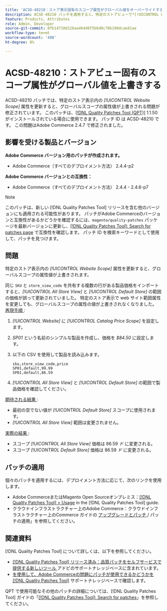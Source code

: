 ```yaml
---
title: 'ACSD-48210：ストア表示固有のスコープ属性がグローバル値をオーバーライドする'
description: ACSD-48210 パッチを適用すると、特定のストアビューで*[!UICONTROL Website Scope]*属性を更新するとグローバルスコープの属性値が上書きされるというAdobe Commerceの問題が修正されます。
feature: Products, Attributes
role: Admin, Developer
source-git-commit: 0fb14710d126aa4b4d6f5b6d0c70b190dcae81ae
workflow-type: tm+mt
source-wordcount: '408'
ht-degree: 0%

---
```


# ACSD-48210：ストアビュー固有のスコープ属性がグローバル値を上書きする

ACSD-48210 パッチでは、特定のストア表示内の *[!UICONTROL Website Scope]* 属性を更新すると、グローバルスコープの属性値が上書きされる問題が修正されています。 このパッチは、[[!DNL Quality Patches Tool (QPT)]](/help/announcements/adobe-commerce-announcements/magento-quality-patches-released-new-tool-to-self-serve-quality-patches.md) 1.1.50 がインストールされている場合に使用できます。 パッチ ID は ACSD-48210 です。 この問題はAdobe Commerce 2.4.7 で修正されました。

## 影響を受ける製品とバージョン

**Adobe Commerce バージョン用のパッチが作成されます。**

* Adobe Commerce（すべてのデプロイメント方法） 2.4.4-p2

**Adobe Commerce バージョンとの互換性：**

* Adobe Commerce（すべてのデプロイメント方法） 2.4.4 - 2.4.6-p7

>[!NOTE]
>
>このパッチは、新しい [!DNL Quality Patches Tool] リリースを含む他のバージョンにも適用される可能性があります。 パッチがAdobe Commerceのバージョンと互換性があるかどうかを確認するには、`magento/quality-patches` パッケージを最新バージョンに更新し、[[!DNL Quality Patches Tool]: Search for patches page](https://experienceleague.adobe.com/tools/commerce-quality-patches/index.html?lang=ja) で互換性を確認します。 パッチ ID を検索キーワードとして使用して、パッチを見つけます。

## 問題

特定のストア表示内の *[!UICONTROL Website Scope]* 属性を更新すると、グローバルスコープの属性値が上書きされます。

同じ `SKU` と `store_view_code` を共有する複数の行がある製品価格をインポートすると、*[!UICONTROL All Store View]* と *[!UICONTROL Default Store]* の範囲の価格が誤って更新されていました。 特定のストア表示で web サイト範囲属性を変更しても、グローバルスコープの属性の値が上書きされなくなりました。
<u> 再現手順 </u>:

1. *[!UICONTROL Website]* に *[!UICONTROL Catalog Price Scope]* を設定します。
1. *SP01* という名前のシンプルな製品を作成し、価格を *$84.50* に設定します。
1. 以下の CSV を使用して製品を読み込みます。

   ```
   sku,store_view_code,price
   SP01,default,99.99
   SP01,default,86.59
   ```

1. *[!UICONTROL All Store View]* と *[!UICONTROL Default Store]* の範囲で製品価格を確認してください。

<u> 期待される結果 </u>:

* 最初の空でない値が *[!UICONTROL Default Store]* スコープに使用されます。
* *[!UICONTROL All Store View]* 範囲は変更されません。

<u> 実際の結果 </u>:

* スコープ *[!UICONTROL All Store View]* 価格は 86.59 *ド* に変更される。
* スコープ *[!UICONTROL Default Store]* 価格は 86.59 *ド* に変更される。

## パッチの適用

個々のパッチを適用するには、デプロイメント方法に応じて、次のリンクを使用します。

* Adobe CommerceまたはMagento Open Sourceオンプレミス：[[!DNL Quality Patches Tool] > Usage](https://experienceleague.adobe.com/docs/commerce-operations/tools/quality-patches-tool/usage.html?lang=ja) in the [!DNL Quality Patches Tool] guide.
* クラウドインフラストラクチャー上のAdobe Commerce：クラウドインフラストラクチャー上のCommerce ガイドの [ アップグレードとパッチ ](https://experienceleague.adobe.com/docs/commerce-cloud-service/user-guide/develop/upgrade/apply-patches.html?lang=ja)/ パッチの適用」を参照してください。

## 関連資料

[!DNL Quality Patches Tool] について詳しくは、以下を参照してください。

* [[!DNL Quality Patches Tool]  リリース済み：品質パッチをセルフサービスで提供する新しいツール ](/help/announcements/adobe-commerce-announcements/magento-quality-patches-released-new-tool-to-self-serve-quality-patches.md) アドビのサポートナレッジベースに含まれています。
* [ を使用して、Adobe Commerceの問題にパッチが使用できるかどうかを  [!DNL Quality Patches Tool]](/help/support-tools/patches-available-in-qpt-tool/check-patch-for-magento-issue-with-magento-quality-patches.md) サポートナレッジベースで確認します。

QPT で使用可能なその他のパッチの詳細については、[!DNL Quality Patches Tool] ガイドの「[[!DNL Quality Patches Tool]: Search for patches](https://experienceleague.adobe.com/tools/commerce-quality-patches/index.html?lang=ja)」を参照してください。
